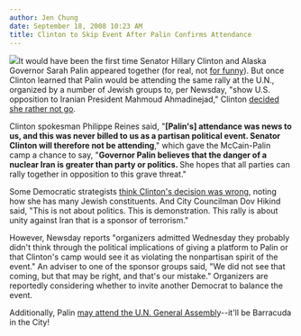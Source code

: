 ```yaml
---
author: Jen Chung
date: September 18, 2008 10:23 AM
title: Clinton to Skip Event After Palin Confirms Attendance
---
```


<p><img src="https://web.archive.org/web/20111117113852im_/http://gothamist.com/attachments/jen/2008_09_hillsarah.jpg" class="left">It would have been the first time Senator Hillary Clinton and Alaska Governor Sarah Palin appeared together (for real, not <a href="https://web.archive.org/web/20111117113852/http://gothamist.com/2008/09/14/snl_is_back.php">for funny</a>).  But once Clinton learned that Palin would be attending the same rally at the U.N., organized by a number of Jewish groups to, per Newsday, &quot;show U.S. opposition to Iranian President Mahmoud Ahmadinejad,&quot; Clinton <a href="https://web.archive.org/web/20111117113852/http://www.newsday.com/news/local/politics/ny-usclin0918,0,1100449.story">decided she rather not go</a>.</p>

<p>Clinton spokesman Philippe Reines said, &quot;<strong>[Palin&apos;s] attendance was news to us, and this was never billed to us as a partisan political event. Senator Clinton will therefore not be attending</strong>,&quot; which gave the McCain-Palin camp a chance to say, &quot;<strong>Governor Palin believes that the danger of a nuclear Iran is greater than party or politics. </strong>She hopes that all parties can rally together in opposition to this grave threat.&quot;  </p>

<p>Some Democratic strategists <a href="https://web.archive.org/web/20111117113852/http://wcbstv.com/campaign08/sarah.palin.hillary.2.819890.html">think Clinton&apos;s decision was wrong</a>, noting how she has many Jewish constituents.  And City Councilman Dov Hikind said, &quot;This is not about politics. This is demonstration. This rally is about unity against Iran that is a sponsor of terrorism.&quot; </p>

<p>However, Newsday reports &quot;organizers admitted Wednesday they probably didn&apos;t think through the political implications of giving a platform to Palin or that Clinton&apos;s camp would see it as violating the nonpartisan spirit of the event.&quot;  An adviser to one of the sponsor groups said, &quot;We did not see that coming, but that may be right, and that&apos;s our mistake.&quot;  Organizers are reportedly considering whether to invite another Democrat to balance the event.</p>

<p>Additionally, Palin <a href="https://web.archive.org/web/20111117113852/http://www.nysun.com/national/sourcel-palin-to-attend-un-general-assembly/85997/">may attend the U.N. General Assembl</a>y--it&apos;ll be Barracuda in the City!</p>